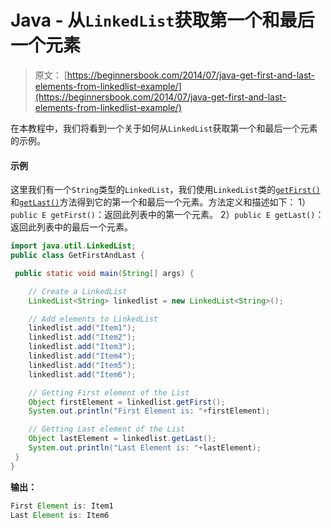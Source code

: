 # Java - 从`LinkedList`获取第一个和最后一个元素

> 原文： [https://beginnersbook.com/2014/07/java-get-first-and-last-elements-from-linkedlist-example/](https://beginnersbook.com/2014/07/java-get-first-and-last-elements-from-linkedlist-example/)

在本教程中，我们将看到一个关于如何从`LinkedList`获取第一个和最后一个元素的示例。

#### 示例

这里我们有一个`String`类型的`LinkedList`，我们使用`LinkedList`类的[`getFirst()`](https://docs.oracle.com/javase/7/docs/api/java/util/LinkedList.html#getFirst())和[`getLast()`](https://docs.oracle.com/javase/7/docs/api/java/util/LinkedList.html#getLast())方法得到它的第一个和最后一个元素。方法定义和描述如下：
1）`public E getFirst()`：返回此列表中的第一个元素。
2）`public E getLast()`：返回此列表中的最后一个元素。

```java
import java.util.LinkedList;
public class GetFirstAndLast {

 public static void main(String[] args) {

    // Create a LinkedList
    LinkedList<String> linkedlist = new LinkedList<String>();

    // Add elements to LinkedList
    linkedlist.add("Item1");
    linkedlist.add("Item2");
    linkedlist.add("Item3");
    linkedlist.add("Item4");
    linkedlist.add("Item5");
    linkedlist.add("Item6");

    // Getting First element of the List
    Object firstElement = linkedlist.getFirst();
    System.out.println("First Element is: "+firstElement);

    // Getting Last element of the List
    Object lastElement = linkedlist.getLast();
    System.out.println("Last Element is: "+lastElement);
 }
}
```

**输出：**

```java
First Element is: Item1
Last Element is: Item6
```